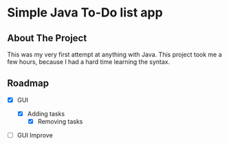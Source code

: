 
# Simple Java To-Do list app

## About The Project
This was my very first attempt at anything with Java. This project took me a few hours, because I had a hard time learning the syntax. 

## Roadmap

- [X] GUI
  - [X] Adding tasks
    - [X] Removing tasks
- [ ] GUI Improve 

